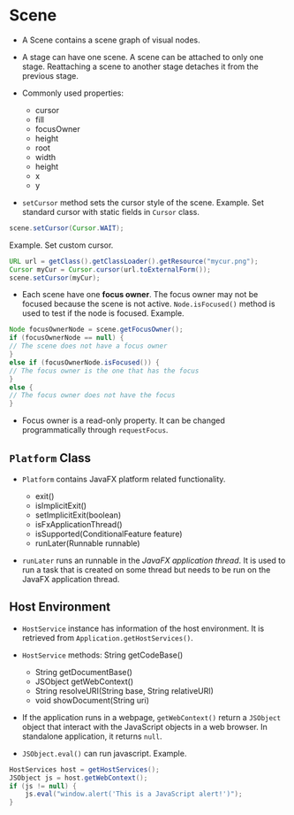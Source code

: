 # Scene

* A Scene contains a scene graph of visual nodes.

* A stage can have one scene. A scene can be attached to only one stage. Reattaching a scene to another stage detaches it from the previous stage.

* Commonly used properties:
    * cursor
    * fill
    * focusOwner
    * height
    * root
    * width
    * height
    * x
    * y

* `setCursor` method sets the cursor style of the scene. 
Example. Set standard cursor with static fields in `Cursor` class.
```java
scene.setCursor(Cursor.WAIT);
```
Example. Set custom cursor.
```java
URL url = getClass().getClassLoader().getResource("mycur.png");
Cursor myCur = Cursor.cursor(url.toExternalForm());
scene.setCursor(myCur);
```

* Each scene have one **focus owner**. The focus owner may not be focused because the scene is not active. `Node.isFocused()` method is used to test if the node is focused.
Example.
```java
Node focusOwnerNode = scene.getFocusOwner();
if (focusOwnerNode == null) {
// The scene does not have a focus owner
}
else if (focusOwnerNode.isFocused()) {
// The focus owner is the one that has the focus
}
else {
// The focus owner does not have the focus
}
```

* Focus owner is a read-only property. It can be changed programmatically through `requestFocus`.

## `Platform` Class

* `Platform` contains JavaFX platform related functionality. 
    * exit()
    * isImplicitExit()
    * setImplicitExit(boolean)
    * isFxApplicationThread()
    * isSupported(ConditionalFeature feature)
    * runLater(Runnable runnable)
    
* `runLater` runs an runnable in the *JavaFX application thread*. It is used to run a task that is created on some thread but needs to be run on the JavaFX application thread.

## Host Environment

* `HostService` instance has information of the host environment. It is retrieved from `Application.getHostServices()`.

* `HostService` methods:
String getCodeBase()
    * String getDocumentBase()
    * JSObject getWebContext()
    * String resolveURI(String base, String relativeURI)
    * void showDocument(String uri)

* If the application runs in a webpage, `getWebContext()` return a `JSObject` object that interact with the
JavaScript objects in a web browser. In standalone application, it returns `null`.

* `JSObject.eval()` can run javascript. 
Example.
```java
HostServices host = getHostServices();
JSObject js = host.getWebContext();
if (js != null) {
    js.eval("window.alert('This is a JavaScript alert!')");
}
```